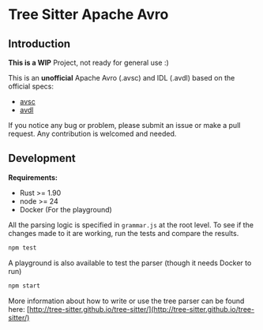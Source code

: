 # Tree Sitter Apache Avro

## Introduction

**This is a WIP** Project, not ready for general use :)

This is an **unofficial** Apache Avro (.avsc) and IDL (.avdl) based on the
official specs:

- [avsc](https://avro.apache.org/docs/1.11.1/specification/)
- [avdl](https://avro.apache.org/docs/1.11.1/idl-language/)

If you notice any bug or problem, please submit an issue or make a pull request.
Any contribution is welcomed and needed.

## Development

**Requirements:**

- Rust >= 1.90
- node >= 24
- Docker (For the playground)

All the parsing logic is specified in `grammar.js` at the root level. To see if
the changes made to it are working, run the tests and compare the results.

```sh
npm test
```

A playground is also available to test the parser (though it needs Docker to
run)

```sh
npm start
```

More information about how to write or use the tree parser can be found here:
[http://tree-sitter.github.io/tree-sitter/](http://tree-sitter.github.io/tree-sitter/)
